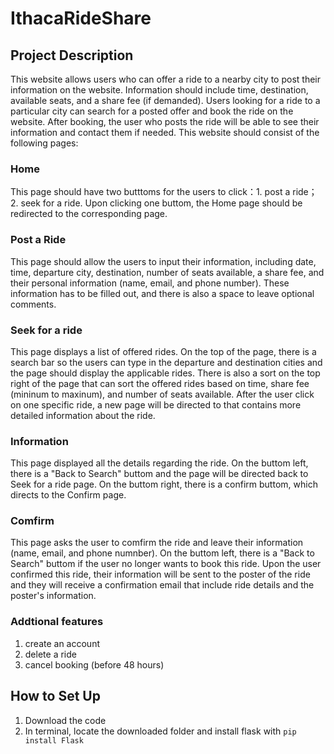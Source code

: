 # IthacaRideShare

## Project Description
This website allows users who can offer a ride to a nearby city to post their information on the website. Information should include time, destination, available seats,  and a share fee (if demanded). Users looking for a ride to a particular city can search for a posted offer and book the ride on the website. After booking, the user who posts the ride will be able to see their information and contact them if needed. This website should consist of the following pages:

### Home
This page should have two butttoms for the users to click：1. post a ride； 2. seek for a ride. Upon clicking one buttom, the Home page should be redirected to the corresponding page.

### Post a Ride
This page should allow the users to input their information, including date, time, departure city, destination, number of seats available, a share fee, and their personal information (name, email, and phone number). These information has to be filled out, and there is also a space to leave optional comments. 

### Seek for a ride
This page displays a list of offered rides. On the top of the page, there is a search bar so the users can type in the departure and destination cities and the page should display the applicable rides. There is also a sort on the top right of the page that can sort the offered rides based on time, share fee (mininum to maxinum), and number of seats available. After the user click on one specific ride, a new page will be directed to that contains more detailed information about the ride.

### Information 
This page displayed all the details regarding the ride. On the buttom left, there is a "Back to Search" buttom and the page will be directed back to Seek for a ride page. On the buttom right, there is a confirm buttom, which directs to the Confirm page.

### Comfirm
This page asks the user to comfirm the ride and leave their information (name, email, and phone numnber). On the buttom left, there is a "Back to Search" buttom if the user no longer wants to book this ride. Upon the user confirmed this ride, their information will be sent to the poster of the ride and they will receive a confirmation email that include ride details and the poster's information. 

### Addtional features 
1. create an account
2. delete a ride
3. cancel booking (before 48 hours)

## How to Set Up
1. Download the code 
2. In terminal, locate the downloaded folder and install flask with `pip install Flask`
